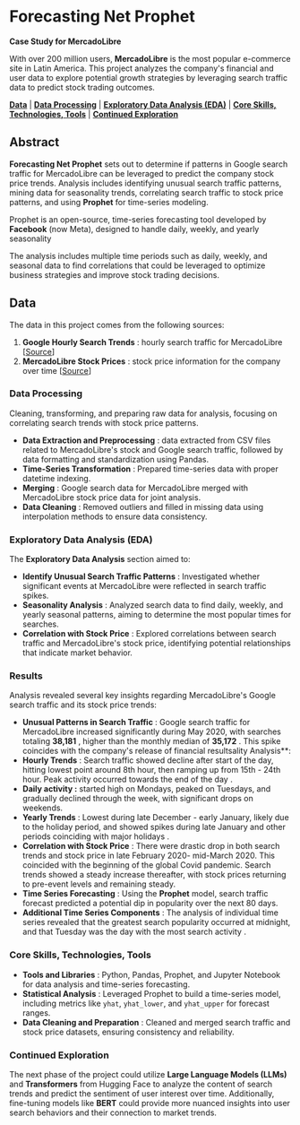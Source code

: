 # Forecasting Net Prophet

**Case Study for MercadoLibre**

With over 200 million users, **MercadoLibre** is the most popular e-commerce site in Latin America. This project analyzes the company's financial and user data to explore potential growth strategies by leveraging search traffic data to predict stock trading outcomes.

**[Data](#data)** | **[Data Processing](#data-processing)** | **[Exploratory Data Analysis (EDA)](#exploratory-data-analysis-eda)** | **[Core Skills, Technologies, Tools](#core-skills-technologies-tools)** | **[Continued Exploration](#continued-exploration)**

## Abstract

**Forecasting Net Prophet** sets out to determine if patterns in Google search traffic for MercadoLibre can be leveraged to predict the company stock price trends.  Analysis includes identifying unusual search traffic patterns, mining data for seasonality trends, correlating search traffic to stock price patterns, and using **Prophet** for time-series modeling.

Prophet is an open-source, time-series forecasting tool developed by **Facebook** (now Meta), designed to handle daily, weekly, and yearly seasonality

The analysis includes multiple time periods such as daily, weekly, and seasonal data to find correlations that could be leveraged to optimize business strategies and improve stock trading decisions.

## Data

The data in this project comes from the following sources:

1. **Google Hourly Search Trends** : hourly search traffic for MercadoLibre [[Source](https://static.bc-edx.com/ai/ail-v-1-0/m8/lms/datasets/google_hourly_search_trends.csv)]
2. **MercadoLibre Stock Prices** : stock price information for the company over time [[Source](https://static.bc-edx.com/ai/ail-v-1-0/m8/lms/datasets/mercado_stock_price.csv)]

### Data Processing

Cleaning, transforming, and preparing raw data for analysis, focusing on correlating search trends with stock price patterns.

* **Data Extraction and Preprocessing** : data extracted from CSV files related to MercadoLibre's stock and Google search traffic, followed by data formatting and standardization using Pandas.
* **Time-Series Transformation** : Prepared time-series data with proper datetime indexing.
* **Merging** : Google search data for MercadoLibre merged with MercadoLibre stock price data for joint analysis.
* **Data Cleaning** : Removed outliers and filled in missing data using interpolation methods to ensure data consistency.

### Exploratory Data Analysis (EDA)

The **Exploratory Data Analysis** section aimed to:

* **Identify Unusual Search Traffic Patterns** : Investigated whether significant events at MercadoLibre were reflected in search traffic spikes.
* **Seasonality Analysis** : Analyzed search data to find daily, weekly, and yearly seasonal patterns, aiming to determine the most popular times for searches.
* **Correlation with Stock Price** : Explored correlations between search traffic and MercadoLibre's stock price, identifying potential relationships that indicate market behavior.

### Results

Analysis revealed several key insights regarding MercadoLibre's Google search traffic and its stock price trends:

* **Unusual Patterns in Search Traffic** : Google search traffic for MercadoLibre increased significantly during May 2020, with searches totaling  **38,181** , higher than the monthly median of  **35,172** . This spike coincides with the company's release of financial resultsality Analysis**:
* **Hourly Trends** : Search traffic showed decline after start of the day, hitting lowest point around 8th hour, then ramping up from 15th - 24th hour.  Peak activity occurred towards the end of the day .
* **Daily activity :** started high on Mondays, peaked on Tuesdays, and gradually declined through the week, with significant drops on weekends.
* **Yearly Trends** : Lowest during late December - early January, likely due to the holiday period, and showed spikes during late January and other periods coinciding with major holidays .
* **Correlation with Stock Price** : There were drastic drop in both search trends and stock price in late February 2020- mid-March 2020.  This coincided with the beginning of the global Covid pandemic.  Search trends showed a steady increase thereafter, with stock prices returning to pre-event levels and remaining steady.
* **Time Series Forecasting** : Using the **Prophet** model, search traffic forecast predicted a potential dip in popularity over the next 80 days.
* **Additional Time Series Components** : The analysis of individual time series revealed that the greatest search popularity occurred at midnight, and that Tuesday was the day with the most search activity .


### Core Skills, Technologies, Tools

* **Tools and Libraries** : Python, Pandas, Prophet, and Jupyter Notebook for data analysis and time-series forecasting.
* **Statistical Analysis** : Leveraged Prophet to build a time-series model, including metrics like `yhat`, `yhat_lower`, and `yhat_upper` for forecast ranges.
* **Data Cleaning and Preparation** : Cleaned and merged search traffic and stock price datasets, ensuring consistency and reliability.

### Continued Exploration

The next phase of the project could utilize **Large Language Models (LLMs)** and **Transformers** from Hugging Face to analyze the content of search trends and predict the sentiment of user interest over time. Additionally, fine-tuning models like **BERT** could provide more nuanced insights into user search behaviors and their connection to market trends.
